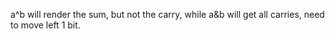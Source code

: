 
a^b will render the sum, but not the carry, while a&b will get all carries, need to move left 1 bit.   

